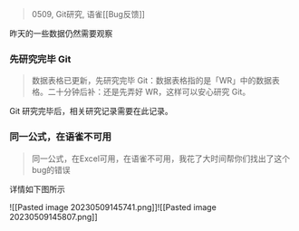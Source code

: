 > 0509, Git研究, 语雀[[Bug反馈]]

昨天的一些数据仍然需要观察

### 先研究完毕 Git

> 数据表格已更新，先研究完毕 Git：数据表格指的是「WR」中的数据表格。二十分钟后补：还是先弄好 WR，这样可以安心研究 Git。

Git 研究完毕后，相关研究记录需要在此记录。

### 同一公式，在语雀不可用

> 同一公式，在Excel可用，在语雀不可用，我花了大时间帮你们找出了这个bug的错误

详情如下图所示

![[Pasted image 20230509145741.png]]![[Pasted image 20230509145807.png]]
